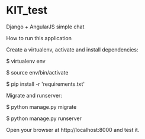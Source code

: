 # KIT_test
Django + AngularJS simple chat

How to run this application

Create a virtualenv, activate and install dependencies:

$ virtualenv env

$ source env/bin/activate

$ pip install -r 'requirements.txt'

Migrate and runserver:

$ python manage.py migrate

$ python manage.py runserver

Open your browser at http://localhost:8000 and test it.
